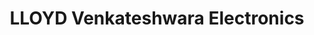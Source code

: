 ---
title: "LLOYD Venkateshwara Electronics"
url: /jagtial/lloyd-venkateshwara-electronics/
shop: electronics
---